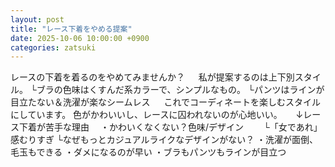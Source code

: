 ```yaml
---
layout: post
title: "レース下着をやめる提案"
date: 2025-10-06 10:00:00 +0900
categories: zatsuki
---
```

レースの下着を着るのをやめてみませんか？
　
私が提案するのは上下別スタイル。
  └ブラの色味はくすんだ系カラーで、シンプルなもの。
  └パンツはラインが目立たない＆洗濯が楽なシームレス
　
これでコーディネートを楽しむスタイルにしています。
色がかわいいし、レースに囚われないのが心地いい。
　
↓レース下着が苦手な理由
　・かわいくなくない？色味/デザイン
　　└「女であれ」感むりすぎ
    └なぜもっとカジュアルライクなデザインがない？
・洗濯が面倒、毛玉もできる
・ダメになるのが早い
・ブラもパンツもラインが目立つ

